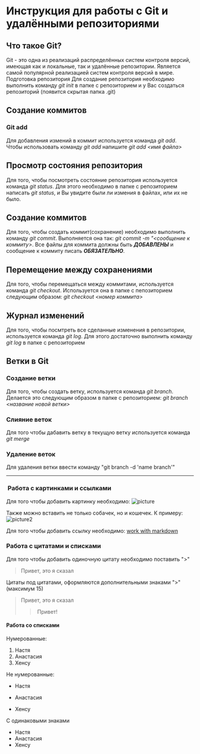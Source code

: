 # Инструкция для работы с Git и удалёнными репозиториями

## Что такое Git?
Git - это одна из реализаций распределённых систем контроля версий, имеющая как и локальные, так и удалённые репозитории. Является самой популярной реализацией систем контроля версий в мире.
Подготовка репозитория
Для создание репозитория необходимо выполнить команду *git init*  в папке с репозиторием и у Вас создаться репозиторий (появится скрытая папка .git)

## Создание коммитов

### Git add
Для добавления измений в коммит используется команда *git add*. Чтобы использовать команду *git add* напишите *git add <имя файла>*

## Просмотр состояния репозитория

Для того, чтобы посмотреть состояние репозитория используется команда *git status*. Для этого необходимо в папке с репозиторием написать *git status*, и Вы увидите были ли измения в файлах, или их не было.

## Создание коммитов

Для того, чтобы создать коммит(сохранение) необходимо выполнить команду *git commit*. Выполняется она так: *git commit -m "<сообщение к коммиту>*. Все файлы для коммита должны быть ***ДОБАВЛЕНЫ*** и сообщение к коммиту писать ***ОБЯЗАТЕЛЬНО***.

## Перемещение между сохранениями

Для того, чтобы перемещаться между коммитами, используется команда *git checkout*. Используется она в папке с пепозиторием следующим образом: *git checkout <номер коммита>*

## Журнал изменений

Для того, чтобы посмтреть все сделанные изменения в репозитории, используется команда *git log*. Для этого достаточно выполнить команду *git log* в папке с репозиторием

## Ветки в Git

### Создание ветки

Для того, чтобы создать ветку, используется команда *git branch*. Делается это следующим образом в папке с репозиторием: *git branch <название новой ветки>*

### Слияние веток

Для того чтобы дабавить ветку в текущую ветку используется команда *git merge <name branch>*

### Удаление веток

Для удаления ветки ввести команду "git branch -d 'name branch'"

---

###  Работа с картинками и ссылками

Для того чтобы добавить картинку необходимо: ![picture](https://wp-s.ru/wallpapers/6/7/531374483632865/sobachka-na-trave-milyj-vzglyad.jpg)

Также можно вставить не только собачек, но и кошечек. К примеру: ![picture2](https://fikiwiki.com/uploads/posts/2022-02/1644991300_48-fikiwiki-com-p-kartinki-krasivikh-koshechek-58.jpg) 

Для того чтобы добавить ссылку необходимо: [work with markdown](https://texterra.ru/blog/ischerpyvayushchaya-shpargalka-po-sintaksisu-razmetki-markdown-na-zametku-avtoram-veb-razrabotchikam.html)


### Работа с цитатами и списками

Для того чтобы добавить одиночную цитату необходимо поставить ">"

> Привет, это я сказал

Цитаты под цитатами, оформляются дополнительными знаками ">" (максимум 15)

> Привет, это я сказал
>>  Привет!


#### Работа со списками

Нумерованные:
1. Настя
2. Анастасия
3. Хенсу 

Не нумерованные:
- Настя
* Анастасия
+ Хенсу

С одинаковыми знаками
+ Настя
+ Анастасия
+ Хенсу